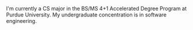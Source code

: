 I'm currently a CS major in the BS/MS 4+1 Accelerated Degree Program at Purdue University. My undergraduate concentration is in software engineering.

<!---
nathanhyao/nathanhyao is a ✨ special ✨ repository because its `README.md` (this file) appears on your GitHub profile.
You can click the Preview link to take a look at your changes.

- 👋 Hi, I’m Nathan Yao, undergrad CS student @ Purdue University, Bachelor's 2020-2024.
- 👀 I’m interested in creating meaningful software. Drawing and painting on the side.
- 🌱 I’m currently learning web development and game development, exploring career paths.
- 🔎 I’m looking for summer software internships.
- 📫 How to reach me: [nathanhyao@gmail.com](nathanhyao@gmail.com), [Linkedin](https://www.linkedin.com/in/nhyao/).
--->
